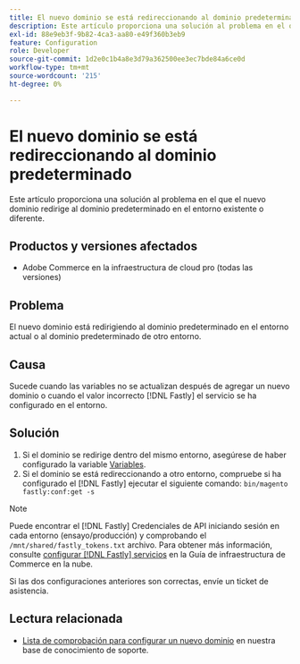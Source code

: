 ```yaml
---
title: El nuevo dominio se está redireccionando al dominio predeterminado
description: Este artículo proporciona una solución al problema en el que el nuevo dominio redirige al dominio predeterminado en el entorno existente o diferente.
exl-id: 88e9eb3f-9b82-4ca3-aa80-e49f360b3eb9
feature: Configuration
role: Developer
source-git-commit: 1d2e0c1b4a8e3d79a362500ee3ec7bde84a6ce0d
workflow-type: tm+mt
source-wordcount: '215'
ht-degree: 0%

---
```


# El nuevo dominio se está redireccionando al dominio predeterminado

Este artículo proporciona una solución al problema en el que el nuevo dominio redirige al dominio predeterminado en el entorno existente o diferente.

## Productos y versiones afectados

* Adobe Commerce en la infraestructura de cloud pro (todas las versiones)

## Problema

El nuevo dominio está redirigiendo al dominio predeterminado en el entorno actual o al dominio predeterminado de otro entorno.

## Causa

Sucede cuando las variables no se actualizan después de agregar un nuevo dominio o cuando el valor incorrecto [!DNL Fastly] el servicio se ha configurado en el entorno.

## Solución

1. Si el dominio se redirige dentro del mismo entorno, asegúrese de haber configurado la variable [Variables](https://experienceleague.adobe.com/docs/commerce-cloud-service/user-guide/configure-store/multiple-sites.html#modify-variables).
1. Si el dominio se está redireccionando a otro entorno, compruebe si ha configurado el [!DNL Fastly] ejecutar el siguiente comando: `bin/magento fastly:conf:get -s`

>[!NOTE]
>
>Puede encontrar el [!DNL Fastly] Credenciales de API iniciando sesión en cada entorno (ensayo/producción) y comprobando el `/mnt/shared/fastly_tokens.txt` archivo. Para obtener más información, consulte [configurar [!DNL Fastly] servicios](https://experienceleague.adobe.com/docs/commerce-cloud-service/user-guide/cdn/setup-fastly/fastly-configuration.html) en la Guía de infraestructura de Commerce en la nube.

Si las dos configuraciones anteriores son correctas, envíe un ticket de asistencia.

## Lectura relacionada

* [Lista de comprobación para configurar un nuevo dominio](https://experienceleague.adobe.com/docs/commerce-knowledge-base/kb/how-to/checklist-for-setting-up-a-new-domain.html) en nuestra base de conocimiento de soporte.
